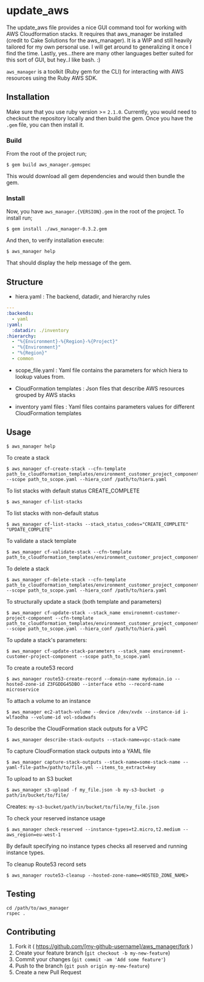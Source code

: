 # update_aws
The update_aws file provides a nice GUI command tool for working with AWS Cloudformation stacks.  It requires that aws_manager be installed (credit to Cake Solutions for the aws_manager). It is a WIP and still heavily tailored for my own personal use.  I will get around to generalizing it once I find the time. Lastly, yes...there are many other languages better suited for this sort of GUI, but hey..I like bash. :)


`aws_manager` is a toolkit (Ruby gem for the CLI) for interacting with AWS resources using the Ruby AWS SDK.

## Installation

Make sure that you use ruby version >= `2.1.0`. Currently, you would need to checkout the repository locally and then build the gem. Once you have the `.gem` file, you can then install it.

### Build

From the root of the project run;
```shell
$ gem build aws_manager.gemspec
```

This would download all gem dependencies and would then bundle the gem.

### Install

Now, you have `aws_manager.{VERSION}.gem` in the root of the project. To install run;

```shell
$ gem install ./aws_manager-0.3.2.gem
```

And then, to verify installation execute:

```shell
$ aws_manager help
```

That should display the help message of the gem.

## Structure
* hiera.yaml : The backend, datadir, and hierarchy rules

```yaml
---
:backends:
  - yaml
:yaml:
  :datadir: ./inventory
:hierarchy:
  - "%{Environment}-%{Region}-%{Project}"
  - "%{Environment}"
  - "%{Region}"
  - common

```
* scope_file.yaml : Yaml file contains the parameters for which hiera to lookup values from.

* CloudFormation templates : Json files that describe AWS resources grouped by AWS stacks
* inventory yaml files : Yaml files contains parameters values for different CloudFormation templates

## Usage
```shell
$ aws_manager help
```

To create a stack
```
$ aws_manager cf-create-stack --cfn-template path_to_cloudformation_templates/environment_customer_project_component.json --scope path_to_scope.yaml --hiera_conf /path/to/hiera.yaml
```

To list stacks with default status CREATE_COMPLETE
```shell
$ aws_manager cf-list-stacks
```

To list stacks with non-default status
```shell
$ aws_manager cf-list-stacks --stack_status_codes="CREATE_COMPLETE" "UPDATE_COMPLETE"
```

To validate a stack template
```shell
$ aws_manager cf-validate-stack --cfn-template path_to_cloudformation_templates/environment_customer_project_component.json
```

To delete a stack
```shell
$ aws_manager cf-delete-stack --cfn-template path_to_cloudformation_templates/environment_customer_project_component.json --scope path_to_scope.yaml --hiera_conf /path/to/hiera.yaml
```

To structurally update a stack (both template and parameters)
```shell
$ aws_manager cf-update-stack --stack_name environemnt-customer-project-component --cfn-template path_to_cloudformation_templates/environment_customer_project_component.json --scope path_to_scope.yaml --hiera_conf /path/to/hiera.yaml
```

To update a stack's parameters:
```shell
$ aws_manager cf-update-stack-parameters --stack_name environemnt-customer-project-component --scope path_to_scope.yaml
```

To create a route53 record
```shell
$ aws_manager route53-create-record --domain-name mydomain.io --hosted-zone-id Z3FGDDG45DBO --interface etho --record-name microservice
```

To attach a volume to an instance
```shell
$ aws_manager ec2-attach-volume --device /dev/xvdx --instance-id i-wlfaodha --volume-id vol-sdadwafs
```
To describe the CloudFormation stack outputs for a VPC
```shell
$ aws_manager describe-stack-outputs --stack-name=vpc-stack-name
```

To capture CloudFormation stack outputs into a YAML file
```shell
$ aws_manager capture-stack-outputs --stack-name=some-stack-name --yaml-file-path=/path/to/file.yml --items_to_extract=key
```

To upload to an S3 bucket
```shell
$ aws_manager s3-upload -f my_file.json -b my-s3-bucket -p path/in/bucket/to/file/
```
Creates: `my-s3-bucket/path/in/bucket/to/file/my_file.json`

To check your reserved instance usage
```shell
$ aws_manager check-reserved --instance-types=t2.micro,t2.medium --aws_region=eu-west-1
```
By default specifying no instance types checks all reserved and running instance types.

To cleanup Route53 record sets
```shell
$ aws_manager route53-cleanup --hosted-zone-name=<HOSTED_ZONE_NAME>
```

## Testing
```shell
cd /path/to/aws_manager
rspec .
```

## Contributing

1. Fork it ( https://github.com/[my-github-username]/aws_manager/fork )
2. Create your feature branch (`git checkout -b my-new-feature`)
3. Commit your changes (`git commit -am 'Add some feature'`)
4. Push to the branch (`git push origin my-new-feature`)
5. Create a new Pull Request
